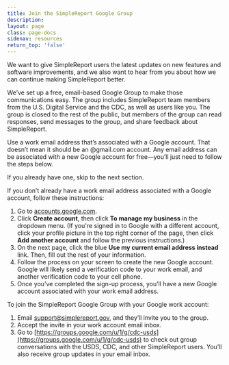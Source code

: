 ```yaml
---
title: Join the SimpleReport Google Group
description:
layout: page
class: page-docs
sidenav: resources
return_top: 'false'
---
```


We want to give SimpleReport users the latest updates on new features and software improvements, and we also want to hear from you about how we can continue making SimpleReport better.

We’ve set up a free, email-based Google Group to make those communications easy. The group includes SimpleReport team members from the U.S. Digital Service and the CDC, as well as users like you. The group is closed to the rest of the public, but members of the group can read responses, send messages to the group, and share feedback about SimpleReport.

Use a work email address that’s associated with a Google account. That doesn’t mean it should be an @gmail.com account. Any email address can be associated with a new Google account for free—you’ll just need to follow the steps below.

If you already have one, skip to the next section.

If you don’t already have a work email address associated with a Google account, follow these instructions:
1. Go to [accounts.google.com](http://accounts.google.com).
2. Click **Create account**, then click **To manage my business** in the dropdown menu. (If you're signed in to Google with a different account, click your profile picture in the top right corner of the page, then click **Add another account** and follow the previous instructions.)
3. On the next page, click the blue **Use my current email address instead** link. Then, fill out the rest of your information.
4. Follow the process on your screen to create the new Google account. Google will likely send a verification code to your work email, and another verification code to your cell phone.
5. Once you’ve completed the sign-up process, you’ll have a new Google account associated with your work email address.

To join the SimpleReport Google Group with your Google work account:
1. Email [support@simplereport.gov](mailto:support@simplereport.gov), and they’ll invite you to the group.
2. Accept the invite in your work account email inbox.
3. Go to [https://groups.google.com/u/1/g/cdc-usds](https://groups.google.com/u/1/g/cdc-usds) to check out group conversations with the USDS, CDC, and other SimpleReport users. You’ll also receive group updates in your email inbox.

